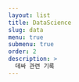 ```yaml
---
layout: list
title: DataScience
slug: data
menu: true
submenu: true
order: 2
description: >
  데싸 관련 기록 
---
```

